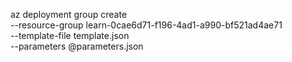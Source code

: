 az deployment group create \
 --resource-group learn-0cae6d71-f196-4ad1-a990-bf521ad4ae71 \
 --template-file template.json \
 --parameters @parameters.json
